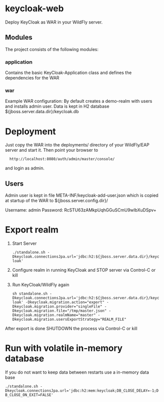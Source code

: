 # keycloak-web

Deploy KeyCloak as WAR in your WildFly server. 

## Modules

The project consists of the following modules:

### application

Contains the basic KeyCloak-Application class and defines the dependencies for the WAR

### war

Example WAR configuration: By default creates a demo-realm with users and installs admin user.
Data is kept in H2 database ${jboss.server.data.dir}/keycloak.db

# Deployment

Just copy the WAR into the deployments/ directory of your WildFly/EAP server and start it.
Then point your browser to

      http://localhost:8080/auth/admin/master/console/

and login as admin.

## Users

Admin user is kept in file META-INF/keycloak-add-user.json which is copied at startup of the WAR to ${jboss.server.config.dir}/

Username: admin
Password: RcSTU63zAMkpUqhGGuSCmU9wIbXuDSpv+

# Export realm

1. Start Server

   ```./standalone.sh -Dkeycloak.connectionsJpa.url='jdbc:h2:${jboss.server.data.dir}/keycloak'```   
      
2. Configure realm in running KeyCloak and STOP server via Control-C or kill

3. Run KeyCloak/WildFly again

   ```sh standalone.sh -Dkeycloak.connectionsJpa.url='jdbc:h2:${jboss.server.data.dir}/keycloak' -Dkeycloak.migration.action="export" -Dkeycloak.migration.provider="singleFile" -Dkeycloak.migration.file="/tmp/master.json" -Dkeycloak.migration.realmName="master" -Dkeycloak.migration.usersExportStrategy="REALM_FILE"```

After export is done SHUTDOWN the process via Control-C or kill

# Run with volatile in-memory database

If you do not want to keep data between restarts use a in-memory data base

   ```./standalone.sh -Dkeycloak.connectionsJpa.url='jdbc:h2:mem:keycloak;DB_CLOSE_DELAY=-1;DB_CLOSE_ON_EXIT=FALSE'```

